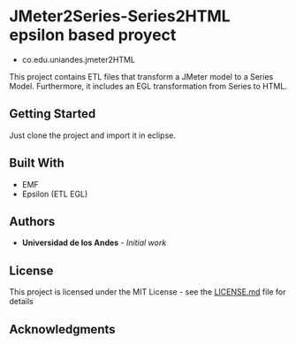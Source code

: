 # JMeter2Series-Series2HTML epsilon based proyect
* co.edu.uniandes.jmeter2HTML

This project contains ETL files that transform a JMeter model to a Series Model. Furthermore, it includes an EGL transformation from Series to HTML.

## Getting Started

Just clone the project and import it in eclipse.


## Built With
* EMF
* Epsilon (ETL EGL)

## Authors

* **Universidad de los Andes** - *Initial work*

## License

This project is licensed under the MIT License - see the [LICENSE.md](LICENSE.md) file for details

## Acknowledgments

